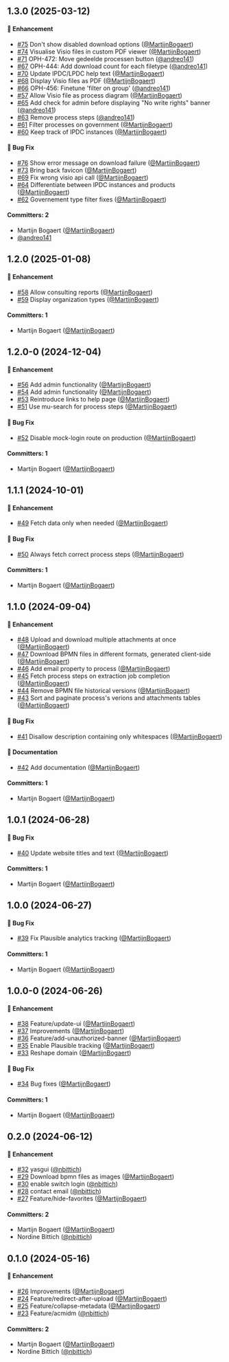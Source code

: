 










## 1.3.0 (2025-03-12)

#### :rocket: Enhancement
* [#75](https://github.com/lblod/frontend-openproceshuis/pull/75) Don't show disabled download options ([@MartijnBogaert](https://github.com/MartijnBogaert))
* [#74](https://github.com/lblod/frontend-openproceshuis/pull/74) Visualise Visio files in custom PDF viewer ([@MartijnBogaert](https://github.com/MartijnBogaert))
* [#71](https://github.com/lblod/frontend-openproceshuis/pull/71) OPH-472: Move gedeelde processen button ([@andreo141](https://github.com/andreo141))
* [#67](https://github.com/lblod/frontend-openproceshuis/pull/67) OPH-444: Add download count for each filetype ([@andreo141](https://github.com/andreo141))
* [#70](https://github.com/lblod/frontend-openproceshuis/pull/70) Update IPDC/LPDC help text ([@MartijnBogaert](https://github.com/MartijnBogaert))
* [#68](https://github.com/lblod/frontend-openproceshuis/pull/68) Display Visio files as PDF ([@MartijnBogaert](https://github.com/MartijnBogaert))
* [#66](https://github.com/lblod/frontend-openproceshuis/pull/66) OPH-456: Finetune 'filter on group' ([@andreo141](https://github.com/andreo141))
* [#57](https://github.com/lblod/frontend-openproceshuis/pull/57) Allow Visio file as process diagram ([@MartijnBogaert](https://github.com/MartijnBogaert))
* [#65](https://github.com/lblod/frontend-openproceshuis/pull/65) Add check for admin before displaying "No write rights" banner ([@andreo141](https://github.com/andreo141))
* [#63](https://github.com/lblod/frontend-openproceshuis/pull/63) Remove process steps ([@andreo141](https://github.com/andreo141))
* [#61](https://github.com/lblod/frontend-openproceshuis/pull/61) Filter processes on government ([@MartijnBogaert](https://github.com/MartijnBogaert))
* [#60](https://github.com/lblod/frontend-openproceshuis/pull/60) Keep track of IPDC instances ([@MartijnBogaert](https://github.com/MartijnBogaert))

#### :bug: Bug Fix
* [#76](https://github.com/lblod/frontend-openproceshuis/pull/76) Show error message on download failure ([@MartijnBogaert](https://github.com/MartijnBogaert))
* [#73](https://github.com/lblod/frontend-openproceshuis/pull/73) Bring back favicon ([@MartijnBogaert](https://github.com/MartijnBogaert))
* [#69](https://github.com/lblod/frontend-openproceshuis/pull/69) Fix wrong visio api call ([@MartijnBogaert](https://github.com/MartijnBogaert))
* [#64](https://github.com/lblod/frontend-openproceshuis/pull/64) Differentiate between IPDC instances and products ([@MartijnBogaert](https://github.com/MartijnBogaert))
* [#62](https://github.com/lblod/frontend-openproceshuis/pull/62) Governement type filter fixes ([@MartijnBogaert](https://github.com/MartijnBogaert))

#### Committers: 2
- Martijn Bogaert ([@MartijnBogaert](https://github.com/MartijnBogaert))
- [@andreo141](https://github.com/andreo141)

## 1.2.0 (2025-01-08)

#### :rocket: Enhancement
* [#58](https://github.com/lblod/frontend-openproceshuis/pull/58) Allow consulting reports ([@MartijnBogaert](https://github.com/MartijnBogaert))
* [#59](https://github.com/lblod/frontend-openproceshuis/pull/59) Display organization types ([@MartijnBogaert](https://github.com/MartijnBogaert))

#### Committers: 1
- Martijn Bogaert ([@MartijnBogaert](https://github.com/MartijnBogaert))

## 1.2.0-0 (2024-12-04)

#### :rocket: Enhancement
* [#56](https://github.com/lblod/frontend-openproceshuis/pull/56) Add admin functionality ([@MartijnBogaert](https://github.com/MartijnBogaert))
* [#54](https://github.com/lblod/frontend-openproceshuis/pull/54) Add admin functionality ([@MartijnBogaert](https://github.com/MartijnBogaert))
* [#53](https://github.com/lblod/frontend-openproceshuis/pull/53) Reintroduce links to help page ([@MartijnBogaert](https://github.com/MartijnBogaert))
* [#51](https://github.com/lblod/frontend-openproceshuis/pull/51) Use mu-search for process steps ([@MartijnBogaert](https://github.com/MartijnBogaert))

#### :bug: Bug Fix
* [#52](https://github.com/lblod/frontend-openproceshuis/pull/52) Disable mock-login route on production ([@MartijnBogaert](https://github.com/MartijnBogaert))

#### Committers: 1
- Martijn Bogaert ([@MartijnBogaert](https://github.com/MartijnBogaert))

## 1.1.1 (2024-10-01)

#### :rocket: Enhancement
* [#49](https://github.com/lblod/frontend-openproceshuis/pull/49) Fetch data only when needed ([@MartijnBogaert](https://github.com/MartijnBogaert))

#### :bug: Bug Fix
* [#50](https://github.com/lblod/frontend-openproceshuis/pull/50) Always fetch correct process steps ([@MartijnBogaert](https://github.com/MartijnBogaert))

#### Committers: 1
- Martijn Bogaert ([@MartijnBogaert](https://github.com/MartijnBogaert))

## 1.1.0 (2024-09-04)

#### :rocket: Enhancement
* [#48](https://github.com/lblod/frontend-openproceshuis/pull/48) Upload and download multiple attachments at once ([@MartijnBogaert](https://github.com/MartijnBogaert))
* [#47](https://github.com/lblod/frontend-openproceshuis/pull/47) Download BPMN files in different formats, generated client-side ([@MartijnBogaert](https://github.com/MartijnBogaert))
* [#46](https://github.com/lblod/frontend-openproceshuis/pull/46) Add email property to process ([@MartijnBogaert](https://github.com/MartijnBogaert))
* [#45](https://github.com/lblod/frontend-openproceshuis/pull/45) Fetch process steps on extraction job completion ([@MartijnBogaert](https://github.com/MartijnBogaert))
* [#44](https://github.com/lblod/frontend-openproceshuis/pull/44) Remove BPMN file historical versions ([@MartijnBogaert](https://github.com/MartijnBogaert))
* [#43](https://github.com/lblod/frontend-openproceshuis/pull/43) Sort and paginate process's verions and attachments tables ([@MartijnBogaert](https://github.com/MartijnBogaert))

#### :bug: Bug Fix
* [#41](https://github.com/lblod/frontend-openproceshuis/pull/41) Disallow description containing only whitespaces ([@MartijnBogaert](https://github.com/MartijnBogaert))

#### :memo: Documentation
* [#42](https://github.com/lblod/frontend-openproceshuis/pull/42) Add documentation ([@MartijnBogaert](https://github.com/MartijnBogaert))

#### Committers: 1
- Martijn Bogaert ([@MartijnBogaert](https://github.com/MartijnBogaert))


## 1.0.1 (2024-06-28)

#### :bug: Bug Fix
* [#40](https://github.com/lblod/frontend-openproceshuis/pull/40) Update website titles and text ([@MartijnBogaert](https://github.com/MartijnBogaert))

#### Committers: 1
- Martijn Bogaert ([@MartijnBogaert](https://github.com/MartijnBogaert))


## 1.0.0 (2024-06-27)

#### :bug: Bug Fix
* [#39](https://github.com/lblod/frontend-openproceshuis/pull/39) Fix Plausible analytics tracking ([@MartijnBogaert](https://github.com/MartijnBogaert))

#### Committers: 1
- Martijn Bogaert ([@MartijnBogaert](https://github.com/MartijnBogaert))



## 1.0.0-0 (2024-06-26)

#### :rocket: Enhancement
* [#38](https://github.com/lblod/frontend-openproceshuis/pull/38) Feature/update-ui ([@MartijnBogaert](https://github.com/MartijnBogaert))
* [#37](https://github.com/lblod/frontend-openproceshuis/pull/37) Improvements ([@MartijnBogaert](https://github.com/MartijnBogaert))
* [#36](https://github.com/lblod/frontend-openproceshuis/pull/36) Feature/add-unauthorized-banner ([@MartijnBogaert](https://github.com/MartijnBogaert))
* [#35](https://github.com/lblod/frontend-openproceshuis/pull/35) Enable Plausible tracking ([@MartijnBogaert](https://github.com/MartijnBogaert))
* [#33](https://github.com/lblod/frontend-openproceshuis/pull/33) Reshape domain ([@MartijnBogaert](https://github.com/MartijnBogaert))

#### :bug: Bug Fix
* [#34](https://github.com/lblod/frontend-openproceshuis/pull/34) Bug fixes ([@MartijnBogaert](https://github.com/MartijnBogaert))

#### Committers: 1
- Martijn Bogaert ([@MartijnBogaert](https://github.com/MartijnBogaert))


## 0.2.0 (2024-06-12)

#### :rocket: Enhancement
* [#32](https://github.com/lblod/frontend-openproceshuis/pull/32) yasgui ([@nbittich](https://github.com/nbittich))
* [#29](https://github.com/lblod/frontend-openproceshuis/pull/29) Download bpmn files as images ([@MartijnBogaert](https://github.com/MartijnBogaert))
* [#30](https://github.com/lblod/frontend-openproceshuis/pull/30) enable switch login ([@nbittich](https://github.com/nbittich))
* [#28](https://github.com/lblod/frontend-openproceshuis/pull/28) contact email ([@nbittich](https://github.com/nbittich))
* [#27](https://github.com/lblod/frontend-openproceshuis/pull/27) Feature/hide-favorites ([@MartijnBogaert](https://github.com/MartijnBogaert))

#### Committers: 2
- Martijn Bogaert ([@MartijnBogaert](https://github.com/MartijnBogaert))
- Nordine Bittich ([@nbittich](https://github.com/nbittich))


## 0.1.0 (2024-05-16)

#### :rocket: Enhancement
* [#26](https://github.com/lblod/frontend-openproceshuis/pull/26) Improvements ([@MartijnBogaert](https://github.com/MartijnBogaert))
* [#24](https://github.com/lblod/frontend-openproceshuis/pull/24) Feature/redirect-after-upload ([@MartijnBogaert](https://github.com/MartijnBogaert))
* [#25](https://github.com/lblod/frontend-openproceshuis/pull/25) Feature/collapse-metadata ([@MartijnBogaert](https://github.com/MartijnBogaert))
* [#23](https://github.com/lblod/frontend-openproceshuis/pull/23) Feature/acmidm ([@nbittich](https://github.com/nbittich))

#### Committers: 2
- Martijn Bogaert ([@MartijnBogaert](https://github.com/MartijnBogaert))
- Nordine Bittich ([@nbittich](https://github.com/nbittich))

